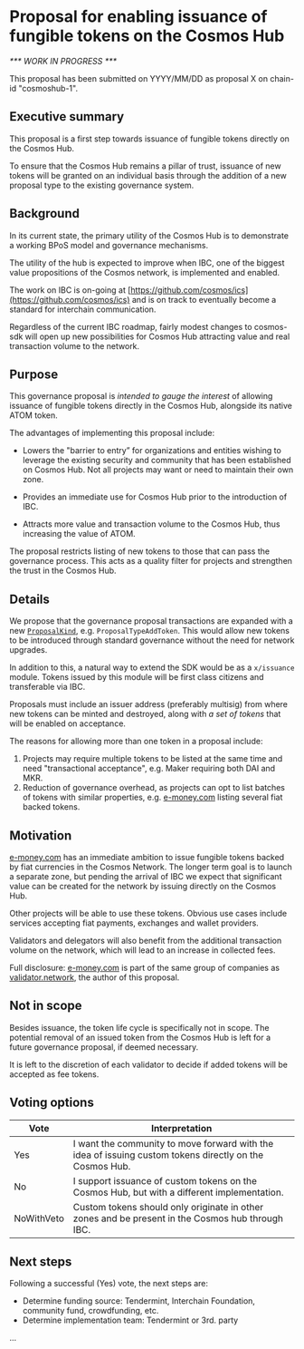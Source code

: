 # Proposal for enabling issuance of fungible tokens on the Cosmos Hub

_*** WORK IN PROGRESS ***_

This proposal has been submitted on YYYY/MM/DD as proposal X on chain-id "cosmoshub-1".

## Executive summary
This proposal is a first step towards issuance of fungible tokens directly on the Cosmos Hub.

To ensure that the Cosmos Hub remains a pillar of trust, issuance of new tokens will be granted on an individual basis through the addition of a new proposal type to the existing governance system.

## Background
In its current state, the primary utility of the Cosmos Hub is to demonstrate a working BPoS model and governance mechanisms.

The utility of the hub is expected to improve when IBC, one of the biggest value propositions of the Cosmos network, is implemented and enabled.

The work on IBC is on-going at [https://github.com/cosmos/ics](https://github.com/cosmos/ics) and is on track to eventually become a standard for interchain communication.

Regardless of the current IBC roadmap, fairly modest changes to cosmos-sdk will open up new possibilities for Cosmos Hub attracting value and real transaction volume to the network.

## Purpose
This governance proposal is _intended to gauge the interest_ of allowing issuance of fungible tokens directly in the Cosmos Hub, alongside its native ATOM token.

The advantages of implementing this proposal include:
* Lowers the "barrier to entry” for organizations and entities wishing to leverage the existing security and community that has been established on Cosmos Hub. Not all projects may want or need to maintain their own zone.

* Provides an immediate use for Cosmos Hub prior to the introduction of IBC.

* Attracts more value and transaction volume to the Cosmos Hub, thus increasing the value of ATOM.

The proposal restricts listing of new tokens to those that can pass the governance process. This acts as a quality filter for projects and strengthen the trust in the Cosmos Hub.

## Details
We propose that the governance proposal transactions are expanded with a new [`ProposalKind`](https://github.com/cosmos/cosmos-sdk/blob/f635b1cd14daf3c40ac7ae611643a3c1c4bec5e6/x/gov/proposals.go#L119), e.g. `ProposalTypeAddToken`. This would allow new tokens to be introduced through standard governance without the need for network upgrades.

In addition to this, a natural way to extend the SDK would be as a `x/issuance` module. Tokens issued by this module will be first class citizens and transferable via IBC.

Proposals must include an issuer address (preferably multisig) from where new tokens can be minted and destroyed, along with _a set of tokens_ that will be enabled on acceptance.

The reasons for allowing more than one token in a proposal include:
1) Projects may require multiple tokens to be listed at the same time and need "transactional acceptance", e.g. Maker requiring both DAI and MKR.
2) Reduction of governance overhead, as projects can opt to list batches of tokens with similar properties, e.g. [e-money.com](https://e-money.com) listing several fiat backed tokens.

## Motivation
[e-money.com](https://e-money.com) has an immediate ambition to issue fungible tokens backed by fiat currencies in the Cosmos Network. The longer term goal is to launch a separate zone, but pending the arrival of IBC we expect that significant value can be created for the network by issuing directly on the Cosmos Hub.

Other projects will be able to use these tokens. Obvious use cases include services accepting fiat payments, exchanges and wallet providers.

Validators and delegators will also benefit from the additional transaction volume on the network, which will lead to an increase in collected fees.

Full disclosure: [e-money.com](https://e-money.com) is part of the same group of companies as [validator.network](https://validator.network), the author of this proposal.

## Not in scope
Besides issuance, the token life cycle is specifically not in scope. The potential removal of an issued token from the Cosmos Hub is left for a future governance proposal, if deemed necessary.

It is left to the discretion of each validator to decide if added tokens will be accepted as fee tokens.

## Voting options
| Vote             | Interpretation |
| ---------------- | -------------- |
| Yes              | I want the community to move forward with the idea of issuing custom tokens directly on the Cosmos Hub. |
| No               | I support issuance of custom tokens on the Cosmos Hub, but with a different implementation. |
| NoWithVeto       | Custom tokens should only originate in other zones and be present in the Cosmos hub through IBC. |

## Next steps
Following a successful (Yes) vote, the next steps are:
* Determine funding source: Tendermint, Interchain Foundation, community fund, crowdfunding, etc. 
* Determine implementation team: Tendermint or 3rd. party

...

